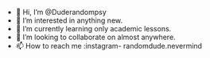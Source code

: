 - 👋 Hi, I’m @Duderandompsy
- 👀 I’m interested in anything new.
- 🌱 I’m currently learning only academic lessons.
- 💞️ I’m looking to collaborate on almost anywhere.
- 📫 How to reach me :instagram- randomdude.nevermind

<!---
Duderandompsy/Duderandompsy is a ✨ special ✨ repository because its `README.md` (this file) appears on your GitHub profile.
You can click the Preview link to take a look at your changes.
--->
